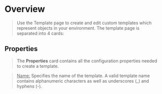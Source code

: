 # Overview
> Use the Template page to create and edit custom templates which represent objects in your environment. The template page is separated into 4 cards:

## Properties
> The **Properties** card contains all the configuration properties needed to create a template.

> <u>Name:</u> Specifies the name of the template.  A valid template name contains alphanumeric characters as well as underscores (_) and hyphens (-).